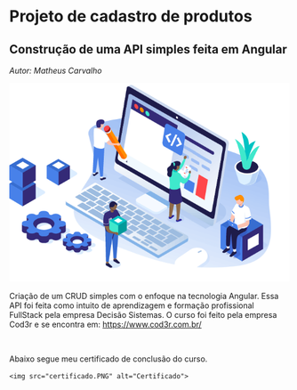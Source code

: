 <h1>Projeto de cadastro de produtos</h1>
<h2>Construção de uma API simples feita em Angular</h2>

<i>Autor: Matheus Carvalho</i>

<div>
    <img src="Engineering-Manager-MERN-Stack.gif" alt="Imagem">
    <br>
</div>

<p>
    Criação de um CRUD simples com o enfoque na tecnologia Angular.
    Essa API foi feita como intuito de aprendizagem e formação 
    profissional FullStack pela empresa Decisão Sistemas. 
    O curso foi feito pela empresa Cod3r e se encontra em: 
    <a href="https://www.cod3r.com.br/" target="_blank">https://www.cod3r.com.br/</a>
</p>

<br>

<div>
    <p>Abaixo segue meu certificado de conclusão do curso.</p>

    <img src="certificado.PNG" alt="Certificado">
</div>